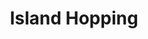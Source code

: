 ---
layout: post
title: Island Hopping
transportation:
 - name: boat
   price: '2,500 <span>(12 pax)</span>'
 - name: boat
   price: '3,500 <span>(15 pax)</span>'
 - name: boat
   price: '6,000 <span>(24 pax)</span>'

itineraries:
 - name: Balicasag Island
   itinerary:
    - spot: Dolphine Watching
      prev-spot: Panglao
      what:
       - Dolphine
    - spot: Virgin Island
      prev-spot: Dolphine Watching
      desc: "The island's municipal name is Pontod island. They just called it Virgin island to attract more tourists. It is owned by Ramon Rodriguez. He was blind for 13 yrs and a devotee of St. Pio. When he got his sight back he promised that he will open this island for the tourists for free."
      what:
       - White Sand
       - Great Beach
    - spot: Balicasag Island
      prev-spot: Virgin Island
      desc: "Balicasag Philippines is a small island off the coast of Panglao Island, Bohol. It is a marine sanctuary with white sand beach and beautiful corals in shallow and deep waters. Balicasag island is a haven for snorkelers and divers and also for those who simply love to swim and go island hopping. It is 600 meters in diameter and may be explored within 45 minutes."
      what: 
       - White Sand
       - Great Beach
       - Seafoods
       - Restaurants
       - Cottages    
     
 - name: Pamilacan Island    
   itinerary:
    - spot: Dolphine Watching
      prev-spot: Panglao
      what: 
       - Dolphines
    - spot: Pamilacan Island
      prev-spot: Dolphine Watching
      desc: "Pamilacan is an island in the Bohol Sea (also called Mindanao Sea), situated 12.5 kilometers (7.8 mi) south of Bohol island, Philippines. It is a barangay of the municipality of Baclayon. According to the 2015 census, it has a population of 1,418,[1] comprising about 240 families whose main livelihoods now concentrate on dolphin- and whale-watching tours and subsistence fishing, but in the past also included whale, dolphin and manta ray hunting.<br><br>Pamilacan perhaps means 'resting place of the mantas', but it can also be considered to derive from the word pamilac, or harpoon, a device that was historically used to capture the mantas, dolphins and whales."
      what: 
       - Restaurant
       - White Sand
       - Great Beach
    - spot: Pamilacan Island Fish Sanctuary
      prev-spot: Pamilacan Island
      what: 
       - Fishes    
---